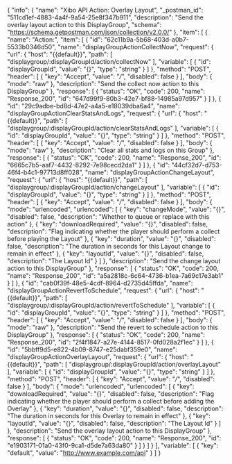 {
  "info": {
    "name": "Xibo API Action: Overlay Layout",
    "_postman_id": "511cd1ef-4883-4a4f-9a54-25e8f347b911",
    "description": "Send the overlay layout action to this DisplayGroup",
    "schema": "https://schema.getpostman.com/json/collection/v2.0.0/"
  },
  "item": [
    {
      "name": "Action:",
      "item": [
        {
          "id": "62c11b9a-5b68-403d-a0b7-5533b0346d50",
          "name": "displayGroupActionCollectNow",
          "request": {
            "url": {
              "host": "{{default}}",
              "path": [
                "displaygroup/:displayGroupId/action/collectNow"
              ],
              "variable": [
                {
                  "id": "displayGroupId",
                  "value": "{}",
                  "type": "string"
                }
              ]
            },
            "method": "POST",
            "header": [
              {
                "key": "Accept",
                "value": "*/*",
                "disabled": false
              }
            ],
            "body": {
              "mode": "raw"
            },
            "description": "Send the collect now action to this DisplayGroup"
          },
          "response": [
            {
              "status": "OK",
              "code": 200,
              "name": "Response_200",
              "id": "647d99f9-80b3-42e7-bf88-14985a97d957"
            }
          ]
        },
        {
          "id": "29c9adbe-bd8d-47e2-a4a5-e18039dba6a4",
          "name": "displayGroupActionClearStatsAndLogs",
          "request": {
            "url": {
              "host": "{{default}}",
              "path": [
                "displaygroup/:displayGroupId/action/clearStatsAndLogs"
              ],
              "variable": [
                {
                  "id": "displayGroupId",
                  "value": "{}",
                  "type": "string"
                }
              ]
            },
            "method": "POST",
            "header": [
              {
                "key": "Accept",
                "value": "*/*",
                "disabled": false
              }
            ],
            "body": {
              "mode": "raw"
            },
            "description": "Clear all stats and logs on this Group"
          },
          "response": [
            {
              "status": "OK",
              "code": 200,
              "name": "Response_200",
              "id": "6665c7b5-aaf7-4432-8292-7e98cecd2da1"
            }
          ]
        },
        {
          "id": "44cf32d7-d753-46f4-b4c1-97713d8ff028",
          "name": "displayGroupActionChangeLayout",
          "request": {
            "url": {
              "host": "{{default}}",
              "path": [
                "displaygroup/:displayGroupId/action/changeLayout"
              ],
              "variable": [
                {
                  "id": "displayGroupId",
                  "value": "{}",
                  "type": "string"
                }
              ]
            },
            "method": "POST",
            "header": [
              {
                "key": "Accept",
                "value": "*/*",
                "disabled": false
              }
            ],
            "body": {
              "mode": "urlencoded",
              "urlencoded": [
                {
                  "key": "changeMode",
                  "value": "{}",
                  "disabled": false,
                  "description": "Whether to queue or replace with this action"
                },
                {
                  "key": "downloadRequired",
                  "value": "{}",
                  "disabled": false,
                  "description": "Flag indicating whether the player should perform a collect before playing the Layout"
                },
                {
                  "key": "duration",
                  "value": "{}",
                  "disabled": false,
                  "description": "The duration in seconds for this Layout change to remain in effect"
                },
                {
                  "key": "layoutId",
                  "value": "{}",
                  "disabled": false,
                  "description": "The Layout Id"
                }
              ]
            },
            "description": "Send the change layout action to this DisplayGroup"
          },
          "response": [
            {
              "status": "OK",
              "code": 200,
              "name": "Response_200",
              "id": "a5a2818c-6c64-4736-b1ea-7a69c17e3ab1"
            }
          ]
        },
        {
          "id": "cab0f39f-48e5-4cdf-8964-d2735d45ffda",
          "name": "displayGroupActionRevertToSchedule",
          "request": {
            "url": {
              "host": "{{default}}",
              "path": [
                "displaygroup/:displayGroupId/action/revertToSchedule"
              ],
              "variable": [
                {
                  "id": "displayGroupId",
                  "value": "{}",
                  "type": "string"
                }
              ]
            },
            "method": "POST",
            "header": [
              {
                "key": "Accept",
                "value": "*/*",
                "disabled": false
              }
            ],
            "body": {
              "mode": "raw"
            },
            "description": "Send the revert to schedule action to this DisplayGroup"
          },
          "response": [
            {
              "status": "OK",
              "code": 200,
              "name": "Response_200",
              "id": "2f4f1847-a27e-4144-8517-0fd028a2f1ec"
            }
          ]
        },
        {
          "id": "5bbff9d5-e822-4b09-8747-e25dabf359e0",
          "name": "displayGroupActionOverlayLayout",
          "request": {
            "url": {
              "host": "{{default}}",
              "path": [
                "displaygroup/:displayGroupId/action/overlayLayout"
              ],
              "variable": [
                {
                  "id": "displayGroupId",
                  "value": "{}",
                  "type": "string"
                }
              ]
            },
            "method": "POST",
            "header": [
              {
                "key": "Accept",
                "value": "*/*",
                "disabled": false
              }
            ],
            "body": {
              "mode": "urlencoded",
              "urlencoded": [
                {
                  "key": "downloadRequired",
                  "value": "{}",
                  "disabled": false,
                  "description": "Flag indicating whether the player should perform a collect before adding the Overlay"
                },
                {
                  "key": "duration",
                  "value": "{}",
                  "disabled": false,
                  "description": "The duration in seconds for this Overlay to remain in effect"
                },
                {
                  "key": "layoutId",
                  "value": "{}",
                  "disabled": false,
                  "description": "The Layout Id"
                }
              ]
            },
            "description": "Send the overlay layout action to this DisplayGroup"
          },
          "response": [
            {
              "status": "OK",
              "code": 200,
              "name": "Response_200",
              "id": "e1903171-01a0-43f0-9ca1-d5de7a63da80"
            }
          ]
        }
      ]
    }
  ],
  "variable": [
    {
      "key": "default",
      "value": "http://www.example.com/api"
    }
  ]
}